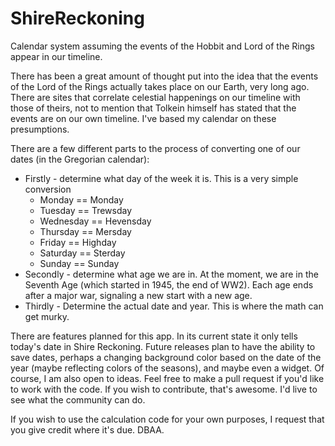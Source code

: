 # ShireReckoning
Calendar system assuming the events of the Hobbit and Lord of the Rings appear in our timeline.

There has been a great amount of thought put into the idea that the events of the Lord of the Rings actually takes place on our Earth, very long ago.
There are sites that correlate celestial happenings on our timeline with those of theirs, not to mention that Tolkein himself has stated that the events are on our own timeline.
I've based my calendar on these presumptions.

There are a few different parts to the process of converting one of our dates (in the Gregorian calendar):
<ul>
<li>Firstly - determine what day of the week it is. This is a very simple conversion
  <ul>
  <li>Monday == Monday</li><li>Tuesday == Trewsday</li><li>Wednesday == Hevensday</li><li>Thursday == Mersday</li><li>Friday == Highday</li><li>Saturday == Sterday</li><li>Sunday == Sunday</li></ul></li>
<li>Secondly - determine what age we are in. At the moment, we are in the Seventh Age (which started in 1945, the end of WW2). Each age ends after a major war, signaling a new start with a new age.</li>
<li>Thirdly - Determine the actual date and year. This is where the math can get murky.</li></ul>

There are features planned for this app. In its current state it only tells today's date in Shire Reckoning. Future releases plan to have the ability to save dates, perhaps a changing background color based on the date of the year (maybe reflecting colors of the seasons), and maybe even a widget. Of course, I am also open to ideas. Feel free to make a pull request if you'd like to work with the code. If you wish to contribute, that's awesome. I'd live to see what the community can do.

If you wish to use the calculation code for your own purposes, I request that you give credit where it's due. DBAA.
